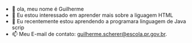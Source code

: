 - 👋 ola, meu nome é Guilherme
- 👀 Eu estou interessado em aprender mais sobre a liguagem HTML
- 🌱 Eu recentemente estou aprendendo a programara linguagem de Java scrip
- 📫 Meu E-mail de contato: guilherme.scherer@escola.pr.gov.br.

<!---
scherer10/scherer10 is a ✨ special ✨ repository because its `README.md` (this file) appears on your GitHub profile.
You can click the Preview link to take a look at your changes.
--->
